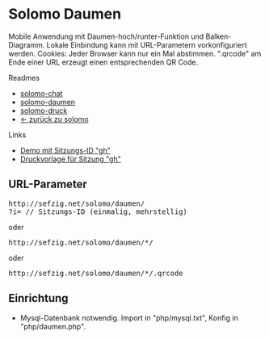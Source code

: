 Solomo Daumen
=============

Mobile Anwendung mit Daumen-hoch/runter-Funktion und Balken-Diagramm. 
Lokale Einbindung kann mit URL-Parametern vorkonfiguriert werden. 
Cookies: Jeder Browser kann nur ein Mal abstimmen. 
".qrcode" am Ende einer URL erzeugt einen entsprechenden QR Code.

Readmes
* [solomo-chat](https://github.com/sefzig/solomo-chat/blob/master/README.md) 
* [solomo-daumen](https://github.com/sefzig/solomo-daumen/blob/master/README.md) 
* [solomo-druck](https://github.com/sefzig/solomo-druck/blob/master/README.md) 
* [<- zurück zu solomo](https://github.com/sefzig/solomo/blob/master/README.md) 

Links
* [Demo mit Sitzungs-ID "gh"](http://sefzig.net/solomo/daumen/gh/)
* [Druckvorlage für Sitzung "gh"](http://sefzig.net/solomo/druck/?zahler=0&prefix=gh&korrektur=L&zeilen=6&spalten=4&template=standard&konfig=0&cta=Bewerte%20dies!&url=http://sefzig.net/solomo/daumen/)

## URL-Parameter

<pre>
http://sefzig.net/solomo/daumen/
?i= // Sitzungs-ID (einmalig, mehrstellig)
</pre>
oder
<pre>
http://sefzig.net/solomo/daumen/*/
</pre>
oder
<pre>
http://sefzig.net/solomo/daumen/*/.qrcode
</pre>

## Einrichtung

* Mysql-Datenbank notwendig. Import in "php/mysql.txt", Konfig in "php/daumen.php".
